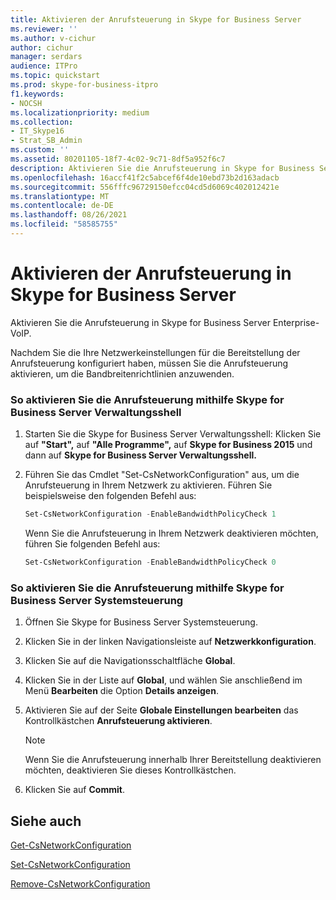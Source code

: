 ```yaml
---
title: Aktivieren der Anrufsteuerung in Skype for Business Server
ms.reviewer: ''
ms.author: v-cichur
author: cichur
manager: serdars
audience: ITPro
ms.topic: quickstart
ms.prod: skype-for-business-itpro
f1.keywords:
- NOCSH
ms.localizationpriority: medium
ms.collection:
- IT_Skype16
- Strat_SB_Admin
ms.custom: ''
ms.assetid: 80201105-18f7-4c02-9c71-8df5a952f6c7
description: Aktivieren Sie die Anrufsteuerung in Skype for Business Server Enterprise-VoIP.
ms.openlocfilehash: 16accf41f2c5abcef6f4de10ebd73b2d163adacb
ms.sourcegitcommit: 556fffc96729150efcc04cd5d6069c402012421e
ms.translationtype: MT
ms.contentlocale: de-DE
ms.lasthandoff: 08/26/2021
ms.locfileid: "58585755"
---
```

# <a name="enable-call-admission-control-in-skype-for-business-server"></a>Aktivieren der Anrufsteuerung in Skype for Business Server
 
Aktivieren Sie die Anrufsteuerung in Skype for Business Server Enterprise-VoIP. 
  
Nachdem Sie die Ihre Netzwerkeinstellungen für die Bereitstellung der Anrufsteuerung konfiguriert haben, müssen Sie die Anrufsteuerung aktivieren, um die Bandbreitenrichtlinien anzuwenden.
  
### <a name="to-enable-call-admission-control-by-using-skype-for-business-server-management-shell"></a>So aktivieren Sie die Anrufsteuerung mithilfe Skype for Business Server Verwaltungsshell

1. Starten Sie die Skype for Business Server Verwaltungsshell: Klicken Sie auf **"Start",** auf **"Alle Programme",** auf **Skype for Business 2015** und dann auf **Skype for Business Server Verwaltungsshell.**
    
2. Führen Sie das Cmdlet "Set-CsNetworkConfiguration" aus, um die Anrufsteuerung in Ihrem Netzwerk zu aktivieren. Führen Sie beispielsweise den folgenden Befehl aus:
    
   ```powershell
   Set-CsNetworkConfiguration -EnableBandwidthPolicyCheck 1
   ```

    Wenn Sie die Anrufsteuerung in Ihrem Netzwerk deaktivieren möchten, führen Sie folgenden Befehl aus:
    
   ```powershell
   Set-CsNetworkConfiguration -EnableBandwidthPolicyCheck 0
   ```

### <a name="to-enable-call-admission-control-by-using-skype-for-business-server-control-panel"></a>So aktivieren Sie die Anrufsteuerung mithilfe Skype for Business Server Systemsteuerung

1. Öffnen Sie Skype for Business Server Systemsteuerung.
    
2. Klicken Sie in der linken Navigationsleiste auf **Netzwerkkonfiguration**.
    
3. Klicken Sie auf die Navigationsschaltfläche **Global**.
    
4. Klicken Sie in der Liste auf **Global**, und wählen Sie anschließend im Menü **Bearbeiten** die Option **Details anzeigen**.
    
5. Aktivieren Sie auf der Seite **Globale Einstellungen bearbeiten** das Kontrollkästchen **Anrufsteuerung aktivieren**.
    
    > [!NOTE]
    > Wenn Sie die Anrufsteuerung innerhalb Ihrer Bereitstellung deaktivieren möchten, deaktivieren Sie dieses Kontrollkästchen. 
  
6. Klicken Sie auf **Commit**. 
    
## <a name="see-also"></a>Siehe auch

[Get-CsNetworkConfiguration](/powershell/module/skype/get-csnetworkconfiguration?view=skype-ps)
  
[Set-CsNetworkConfiguration](/powershell/module/skype/set-csnetworkconfiguration?view=skype-ps)
  
[Remove-CsNetworkConfiguration](/powershell/module/skype/remove-csnetworkconfiguration?view=skype-ps)